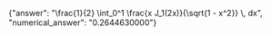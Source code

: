 {"answer": "\\frac{1}{2} \\int_0^1 \\frac{x J_1(2x)}{\\sqrt{1 - x^2}} \\, dx", "numerical_answer": "0.2644630000"}